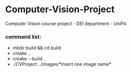 # Computer-Vision-Project
Computer Vision course project - DEI department - UniPd <br />

<h3>command list:</h3>
  <ul>
    <li>mkdir build && cd build </li>
    <li>cmake .. </li>
    <li>cmake --build . </li>
    <li>./CVProject ../images/*insert one image name*</li>
 </ul>
